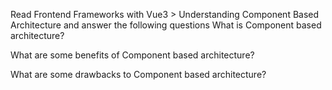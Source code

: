 Read Frontend Frameworks with Vue3 > Understanding Component Based Architecture and answer the following questions
What is Component based architecture?

What are some benefits of Component based architecture?

What are some drawbacks to Component based architecture?